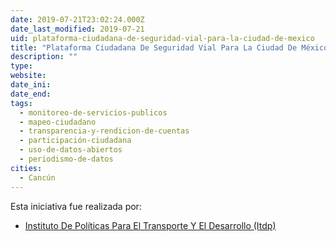 ```yaml
---
date: 2019-07-21T23:02:24.000Z
date_last_modified: 2019-07-21
uid: plataforma-ciudadana-de-seguridad-vial-para-la-ciudad-de-mexico
title: "Plataforma Ciudadana De Seguridad Vial Para La Ciudad De México"
description: ""
type: 
website: 
date_ini: 
date_end: 
tags:
  - monitoreo-de-servicios-publicos
  - mapeo-ciudadano
  - transparencia-y-rendicion-de-cuentas
  - participación-ciudadana
  - uso-de-datos-abiertos
  - periodismo-de-datos
cities: 
  - Cancún
---
```


Esta iniciativa fue realizada por:

- [Instituto De Políticas Para El Transporte Y El Desarrollo (Itdp)](/i/instituto-de-politicas-para-el-transporte-y-el-desarrollo-itdp.html)
